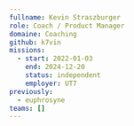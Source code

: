 ```yaml
---
fullname: Kevin Straszburger
role: Coach / Product Manager
domaine: Coaching
github: k7vin
missions:
  - start: 2022-01-03
    end: 2024-12-20
    status: independent
    employer: UT7
previously:
  - euphrosyne
teams: []
---
```

